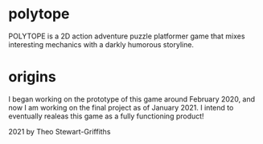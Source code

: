 # polytope
POLYTOPE is a 2D action adventure puzzle platformer game that mixes interesting mechanics with a darkly humorous storyline.

# origins
I began working on the prototype of this game around February 2020, and now I am working on the final project as of January 2021. I intend to eventually realeas this game as a fully functioning product!



2021 by Theo Stewart-Griffiths

